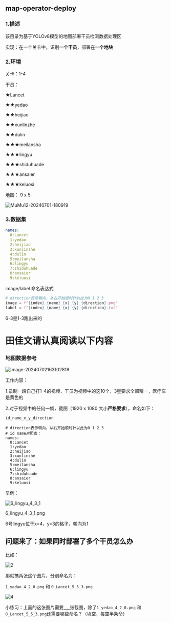 ## map-operator-deploy

### 1.描述

该目录为基于YOLOv8模型的地图部署干员检测数据处理区

实现：在一个关卡中，识别**一个干员**，部署在**一个地块**

### 2.环境

关卡：1-4

干员：

★Lancet

★★yedao

★★heijiao

★★xunlinzhe

★★dulin

★★★meilansha

★★★lingyu

★★★shiduhuade

★★★ansaier

★★★keluosi

地图： 9 x 5

![MuMu12-20240701-180919](README.assets/MuMu12-20240701-180919.png)



### 3.数据集

```yaml
names:
  0:Lancet
  1:yedao
  2:heijiao
  3:xunlinzhe
  4:dulin
  5:meilansha
  6:lingyu
  7:shiduhuade
  8:ansaier
  9:keluosi
```

image/label 命名表达式

```python
# direction表示朝向，从右开始顺时针以此为0 1 2 3
image = f"{index}_{name}_{x}_{y}_{direction}.png"
label = f"{index}_{name}_{x}_{y}_{direction}.txt"
```

6-3是1-3跑出来的



# 田佳文请认真阅读以下内容

### 地图数据参考

![image-20240702163102818](README.assets/image-20240702163102818.png)

工作内容：

1.录制一段自己打1-4的视频，干员为视频中的这10个，3星要求全部精一，医疗车是黄色的

2.对于视频中的任何一帧，截图（1920 x 1080 大小**严格要求**），命名如下：

`id_name_x_y_direction`

```
# direction表示朝向，从右开始顺时针以此为0 1 2 3
# id name对照表：
names:
  0:Lancet
  1:yedao
  2:heijiao
  3:xunlinzhe
  4:dulin
  5:meilansha
  6:lingyu
  7:shiduhuade
  8:ansaier
  9:keluosi
```

举例：

![6_lingyu_4_3_1](README.assets/6_lingyu_4_3_1.png)

6_lingyu_4_3_1.png

6号lingyu位于x=4，y=3的格子，朝向为1

## 问题来了：如果同时部署了多个干员怎么办

比如：

![2](README.assets/2.png)

那就搞两张这个图片，分别命名为：

`1_yedao_4_2_0.png` 和 `0_Lancet_5_5_3.png`

![4](README.assets/4.png)

小练习：上面的这张图片需要___张截图，除了`1_yedao_4_2_0.png` 和 `0_Lancet_5_5_3.png`还需要哪些命名？（填空，每空半条命）

